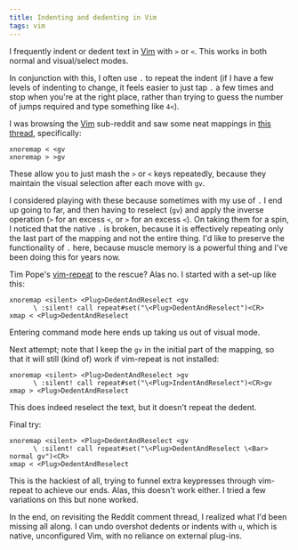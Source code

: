 ```yaml
---
title: Indenting and dedenting in Vim
tags: vim
---
```


I frequently indent or dedent text in [Vim](/wiki/Vim) with `>` or `<`. This works in both normal and visual/select modes.

In conjunction with this, I often use `.` to repeat the indent (if I have a few levels of indenting to change, it feels easier to just tap `.` a few times and stop when you're at the right place, rather than trying to guess the number of jumps required and type something like `4<`).

I was browsing the [Vim](/wiki/Vim) sub-reddit and saw some neat mappings in [this thread](http://www.reddit.com/r/vim/comments/3458px/junegunns_1500line_vimrc_more_good_ideas_than_ill/cqrngbl), specifically:

    xnoremap < <gv
    xnoremap > >gv

These allow you to just mash the `>` or `<` keys repeatedly, because they maintain the visual selection after each move with `gv`.

I considered playing with these because sometimes with my use of `.` I end up going to far, and then having to reselect (`gv`) and apply the inverse operation (`>` for an excess `<`, or `>` for an excess `<`). On taking them for a spin, I noticed that the native `.` is broken, because it is effectively repeating only the last part of the mapping and not the entire thing. I'd like to preserve the functionality of `.` here, because muscle memory is a powerful thing and I've been doing this for years now.

Tim Pope's [vim-repeat](http://vimcasts.org/episodes/creating-repeatable-mappings-with-repeat-vim/) to the rescue? Alas no. I started with a set-up like this:

    xnoremap <silent> <Plug>DedentAndReselect <gv
          \ :silent! call repeat#set("\<Plug>DedentAndReselect")<CR>
    xmap < <Plug>DedentAndReselect

Entering command mode here ends up taking us out of visual mode.

Next attempt; note that I keep the `gv` in the initial part of the mapping, so that it will still (kind of) work if vim-repeat is not installed:

    xnoremap <silent> <Plug>DedentAndReselect >gv
          \ :silent! call repeat#set("\<Plug>IndentAndReselect")<CR>gv
    xmap > <Plug>DedentAndReselect

This does indeed reselect the text, but it doesn't repeat the dedent.

Final try:

    xnoremap <silent> <Plug>DedentAndReselect <gv
          \ :silent! call repeat#set("\<Plug>DedentAndReselect \<Bar> normal gv")<CR>
    xmap < <Plug>DedentAndReselect

This is the hackiest of all, trying to funnel extra keypresses through vim-repeat to achieve our ends. Alas, this doesn't work either. I tried a few variations on this but none worked.

In the end, on revisiting the Reddit comment thread, I realized what I'd been missing all along. I can undo overshot dedents or indents with `u`, which is native, unconfigured Vim, with no reliance on external plug-ins.
